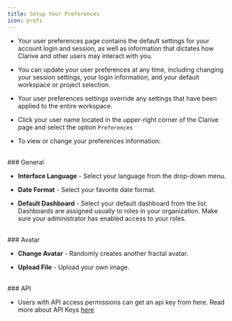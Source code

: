 ```yaml
---
title: Setup Your Preferences
icon: prefs
---
```

* Your user preferences page contains the default 
settings for your account login and session, 
as well as information that dictates how Clarive and other users may interact with you. 
* You can update your user preferences at any time, 
including changing your session settings, your login information, and your default workspace or project selection. 
* Your user preferences settings override any settings that have been applied to the entire workspace.

* Click your user name located in the upper-right corner of the Clarive page and select 
the option `Preferences`


* To view or change your preferences information:

<br />
### General

- **Interface Language** - Select your language from the drop-down menu. <br />

- **Date Format** - Select your favorite date format. <br />

- **Default Dashboard** - Select your default dashboard from the list. Dashboards are assigned usually 
to roles in your organization. Make sure your administrator has enabled access to your roles. 


<br />
### Avatar

- **Change Avatar** - Randomly creates another fractal avatar. <br />

- **Upload File** - Upload your own image.


<br />
### API

* Users with API access permissions can get an api key from here.
Read more about API Keys [here](Concepts/api_key)
